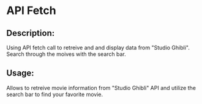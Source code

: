 # API Fetch 

## Description:
Using API fetch call to retreive and and display data from "Studio Ghibli". Search through the moives with the search bar. 

## Usage: 
Allows to retreive movie information from "Studio Ghibli" API and utilize the search bar to find your favorite movie.   
